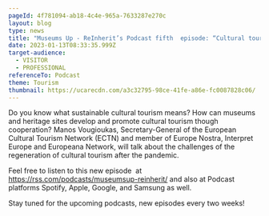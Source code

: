 ```yaml
---
pageId: 4f781094-ab18-4c4e-965a-7633287e270c
layout: blog
type: news
title: "Museums Up - ReInherit’s Podcast fifth  episode: “Cultural tourism”"
date: 2023-01-13T08:33:35.999Z
target-audience:
  - VISITOR
  - PROFESSIONAL
referenceTo: Podcast
theme: Tourism
thumbnail: https://ucarecdn.com/a3c32795-98ce-41fe-a86e-fc0087828c06/
---
```

Do you know what sustainable cultural tourism means? How can museums and heritage sites develop and promote cultural tourism though cooperation? Manos Vougioukas, Secretary-General of the European Cultural Tourism Network (ECTN) and member of Europe Nostra, Interpret Europe and Europeana Network, will talk about the challenges of the regeneration of cultural tourism after the pandemic. 

Feel free to listen to this new episode  at <https://rss.com/podcasts/museumsup-reinherit/> and also at Podcast platforms Spotify, Apple, Google, and Samsung as well.

Stay tuned for the upcoming podcasts, new episodes every two weeks!